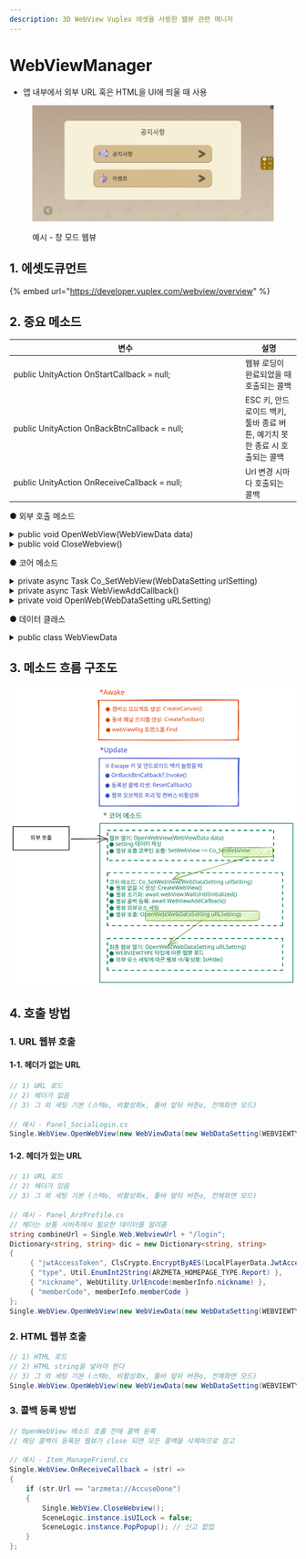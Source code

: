 ```yaml
---
description: 3D WebView Vuplex 에셋을 사용한 웹뷰 관련 매니저
---
```


# WebViewManager

* 앱 내부에서 외부 URL 혹은 HTML을 UI에 띄울 때 사용

<figure><img src="../../.gitbook/assets/WebView.gif" alt=""><figcaption><p>예시 - 창 모드 웹뷰</p></figcaption></figure>

## 1. 에셋도큐먼트

{% embed url="https://developer.vuplex.com/webview/overview" %}

## 2. 중요 메소드

<table><thead><tr><th width="393">변수</th><th>설명</th></tr></thead><tbody><tr><td>public UnityAction OnStartCallback = null;</td><td>웹뷰 로딩이 완료되었을 때 호출되는 콜백</td></tr><tr><td>public UnityAction OnBackBtnCallback = null;</td><td>ESC 키, 안드로이드 백키, 툴바 종료 버튼, 예기치 못한 종료 시 호출되는 콜백</td></tr><tr><td>public UnityAction OnReceiveCallback = null;</td><td>Url 변경 시마다 호출되는 콜백</td></tr></tbody></table>

● 외부 호출 메소드

<details>

<summary>public void OpenWebView(WebViewData data)</summary>

```csharp
// 웹뷰를 호출하는 메소드
// 별도의 데이터 클래스를 파라미터로 받아 사용한다.
public void OpenWebView(WebViewData data)
{
    // WebViewData 클래스 내부의 WebSetting 클래스가 있다
    // WebSetting 데이터를 전역으로 사용하기 위해 전역변수로 저장
    setting = data.webSetting;
    // 웹뷰 데이터 세팅 및 열기
    SetWebView(data.dataSetting);
}
```

</details>

<details>

<summary>public void CloseWebview()</summary>

```csharp
// 웹뷰 종료 및 닫기
public void CloseWebview()
{
    if (webView)
    {
        OnBackBtnCallback?.Invoke();
        ResetCallback();

        // 더미 UI 스택을 쌓았을 시
        // 안드로이드 백버튼, ESC 키를 눌렀을 시 쌓인 스텍이 하나 삭제되므로 
        // 예외처리를 위해 더미 스택을 하나 쌓아두었다.
        if (setting.isStack)
        {
            SceneLogic.instance.isUILock = false;
            SceneLogic.instance.PopPopup();
        }

        webViewCanvas.enabled = false;
        webView.Destroy();
    }
    
    // 계정 연동 예외처리 (송주은 연구원 작업)
    AccountLink();
}
```

</details>

● 코어 메소드

<details>

<summary>private async Task Co_SetWebView(WebDataSetting urlSetting)</summary>

<pre class="language-csharp"><code class="lang-csharp">// 코어 메소드


private async Task Co_SetWebView(WebDataSetting urlSetting)
{
<strong>    // 웹뷰 에셋 프리팹 없을 시 생성    
</strong>    if (!CreateWebView()) return;

    // 웹뷰 초기화 
    await webView.WaitUntilInitialized();
    // 웹뷰 에셋 콜백 등록
    await WebViewAddCallback();

    // 데이터 전달
    webViewToolbar.SetActivePreNextBtn(setting.isPreNextBtnActive);
    SetWebviewSize(setting.webview_size);

    OpenWeb(urlSetting);
}
</code></pre>

</details>

<details>

<summary>private async Task WebViewAddCallback()</summary>

<pre class="language-csharp"><code class="lang-csharp">// 웹뷰 에셋 콜백 등록
<strong>private async Task WebViewAddCallback()
</strong>{
    // 안드로이드 백버튼, ESC 키를 눌렀을 시 쌓인 스텍이 하나 삭제되므로 
    // 예외처리를 위해 더미 스택을 하나 쌓아두었다.
    if (setting.isStack)
    {
        SceneLogic.instance.isUILock = false;
        SceneLogic.instance.PushPopup&#x3C;Popup_Empty>();
    }

    // 로드 중에 상태 변화시 호출
    webView.WebView.LoadProgressChanged += delegate (object sender, ProgressChangedEventArgs args)
    {
        WebViewLogger.Log($"Load progress changed: {args.Type}, {args.Progress}");
        switch (args.Type)
        {
            case ProgressChangeType.Started:
                WebViewLogger.Log("로딩 시작");
                break;
            case ProgressChangeType.Finished: // 유니웹뷰의 OnPageFinished와 같은 기능
                WebViewLogger.Log("로딩 완료");
                OnStartCallback?.Invoke();
                OnStartCallback = null;
                break;
            case ProgressChangeType.Failed: // 유니웹뷰의 OnPageErrorReceived와 같은 기능
                WebViewLogger.Log($"로딩 실패: [{webView.WebView.Url}]");
                break;
            case ProgressChangeType.Updated:
                WebViewLogger.Log("웹뷰 로드 중 업데이트");
                break;
        }
    };

    // 종료시 호출
    webView.WebView.CloseRequested += delegate (object sender, EventArgs args)
    {
        Debug.Log("웹뷰 종료" + args);
        OnBackBtnCallback?.Invoke();
        OnBackBtnCallback = null;
    };

    // 페이지 로드 실패시 호출. (사용 안 함)
    //webView.WebView.PageLoadFailed += delegate (object sender, EventArgs args)
    //{ 
    //WebViewLogger.LogError("Error!: " + args);
    //};

    // 메세지 받을때 호출. 유니웹뷰에 OnMessageReceived와 같은 기능
    webView.WebView.MessageEmitted += delegate (object sender, EventArgs&#x3C;string> args)
    {
        WebViewLogger.Log("Json Received: " + args.Value);
    };

    webView.WebView.UrlChanged += (object sender, UrlChangedEventArgs args) =>
    {
        WebViewLogger.Log("Url Changed To: " + args.Url);
        OnReceiveCallback?.Invoke(args);
    };

    await UniTask.NextFrame();
}

</code></pre>

</details>

<details>

<summary>private void OpenWeb(WebDataSetting uRLSetting)</summary>

```csharp
// 웹뷰 열기
private void OpenWeb(WebDataSetting uRLSetting)
{
    // type은 URL, HTML이 있으며 호출 시 데이터 클래스에 파라미터로 넘긴다
    switch (uRLSetting.type)
    {
        // URL의 경우 사전에 헤더가 필요한 경우 httpHeaders를 넣는다. 기존에는 null을 넘긴다.
        // 주로 사전에 로그인이 필요할 시 서버팀이 요구한 데이터를 헤더에 넘긴다.
        case WEBVIEWTYPE.URL: webView.WebView.LoadUrl(uRLSetting.str, uRLSetting.httpHeaders); break;
        // HTML의 경우 str이 HTML string 형식이어야 한다.
        case WEBVIEWTYPE.HTML: webView.WebView.LoadHtml(uRLSetting.str); break;
        default: break;
    }

    // 웹뷰를 안보이게 실행시키고 싶을 때 WebSetting 설정에 따라 실행
    IsHide();
}
```

</details>

● 데이터 클래스

<details>

<summary>public class WebViewData</summary>

```csharp
// 상위 데이터 클래스
// 웹뷰 열기 메소드 호출 시 파라미터로 사용
public class WebViewData
{
    public WebDataSetting dataSetting;
    // null이어도 기본 설정으로 세팅됨
    public WebSetting webSetting = new WebSetting();

    public WebViewData(WebDataSetting dataSetting, WebSetting webSetting = null)
    {
        this.dataSetting = dataSetting;
        this.webSetting = webSetting ?? new WebSetting();
    }
}

// 웹뷰 호출 시 필요한 데이터 클래스
public class WebDataSetting
{
    public WEBVIEWTYPE type;
    public string str;
    public Dictionary<string, string> httpHeaders = null;

    public WebDataSetting(WEBVIEWTYPE type, string str, Dictionary<string, string> httpHeaders = null)
    {
        this.type = type;
        this.str = str;
        this.httpHeaders = httpHeaders;
    }
}

// 웹뷰 호출 시 외부적 요소 세팅 데이터 클래스
public class WebSetting
{
    // 더미 스택을 쌓는가? (기본값: 쌓는다)
    public bool isStack = true;
    // 웹뷰를 보이는 채로 실행하는가? (기본값: 보인다)
    public bool isHide = false;
    // 툴바 패널의 뒤로가기/ 앞으로 가기 버튼을 활성화하는가? (기본값: 활성화)한다
    public bool isPreNextBtnActive = true;
    // 웹뷰 패널의 크기를 전체 화면으로 하는가? (기본값: 전체)화면
    public WEBVIEW_SIZE webview_size = WEBVIEW_SIZE.FULL;

    public WebSetting(bool isStack = true, bool isHide = false, bool isPreNextBtnActive = true, WEBVIEW_SIZE webview_size = WEBVIEW_SIZE.FULL)
    {
        this.isStack = isStack;
        this.isHide = isHide;
        this.isPreNextBtnActive = isPreNextBtnActive;
        this.webview_size = webview_size;
    }
}
```

</details>



## 3. 메소드 흐름 구조도

<img src="../../.gitbook/assets/file.excalidraw (14).svg" alt="" class="gitbook-drawing">

## 4. 호출 방법

### 1. URL 웹뷰 호출

#### 1-1. 헤더가 없는 URL

```csharp
// 1) URL 로드
// 2) 헤더가 없음
// 3) 그 외 세팅 기본 (스택o, 비활성화x, 툴바 앞뒤 버튼o, 전체화면 모드)

// 예시 - Panel_SocialLogin.cs
Single.WebView.OpenWebView(new WebViewData(new WebDataSetting(WEBVIEWTYPE.URL, combineUrl)));
```

#### 1-2. 헤더가 있는 URL

```csharp
// 1) URL 로드
// 2) 헤더가 있음
// 3) 그 외 세팅 기본 (스택o, 비활성화x, 툴바 앞뒤 버튼o, 전체화면 모드)

// 예시 - Panel_ArzProfile.cs
// 헤더는 보통 서버측에서 필요한 데이터를 알려줌
string combineUrl = Single.Web.WebviewUrl + "/login";
Dictionary<string, string> dic = new Dictionary<string, string>
{
     { "jwtAccessToken", ClsCrypto.EncryptByAES(LocalPlayerData.JwtAccessToken) },
     { "type", Util.EnumInt2String(ARZMETA_HOMEPAGE_TYPE.Report) },
     { "nickname", WebUtility.UrlEncode(memberInfo.nickname) },
     { "memberCode", memberInfo.memberCode }
};
Single.WebView.OpenWebView(new WebViewData(new WebDataSetting(WEBVIEWTYPE.URL, combineUrl, dic)));
```

### 2. HTML 웹뷰 호출

```csharp
// 1) HTML 로드
// 2) HTML string을 넣어야 한다
// 3) 그 외 세팅 기본 (스택o, 비활성화x, 툴바 앞뒤 버튼o, 전체화면 모드)
Single.WebView.OpenWebView(new WebViewData(new WebDataSetting(WEBVIEWTYPE.HTML, htmlStr)));
```

### 3. 콜백 등록 방법

```csharp
// OpenWebView 메소드 호출 전에 콜백 등록
// 해당 콜백이 등록된 웹뷰가 close 되면 모든 콜백을 삭제하므로 참고

// 예시 - Item_ManageFriend.cs
Single.WebView.OnReceiveCallback = (str) =>
{ 
    if (str.Url == "arzmeta://AccuseDone")
    {
        Single.WebView.CloseWebview();
        SceneLogic.instance.isUILock = false;
        SceneLogic.instance.PopPopup(); // 신고 팝업
    }
};
```


